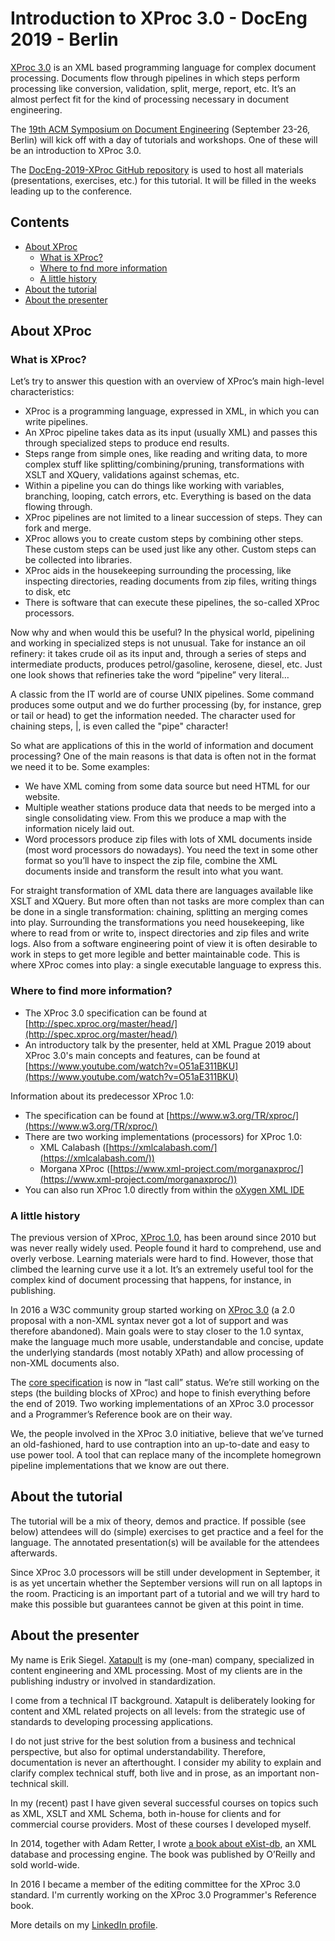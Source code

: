 # Introduction to XProc 3.0 - DocEng 2019 - Berlin

[XProc 3.0](http://spec.xproc.org/master/head/xproc/) is an XML based programming language for complex document processing. Documents flow through pipelines in which steps perform processing like conversion, validation, split, merge, report, etc. It’s an almost perfect fit for the kind of processing necessary in document engineering.

The [19th ACM Symposium on Document Engineering](https://doceng.org/doceng2019/index) (September 23-26, Berlin) will kick off with a day of tutorials and workshops. One of these will be an introduction to XProc 3.0.

The [DocEng-2019-XProc GitHub repository](https://github.com/eriksiegel/DocEng-2019-XProc) is used to host all materials (presentations, exercises, etc.) for this tutorial. It will be filled in the weeks leading up to the conference.

## Contents

- [About XProc](#about)
  - [What is XProc?](#what-is-xproc)
  - [Where to fnd more information](#more-info)
  - [A little history](#history)
- [About the tutorial](#tutorial-info)
- [About the presenter](#presenter)

## <a name="about"></a>About XProc

### <a name="what-is-xproc"></a>What is XProc?

Let’s try to answer this question with an overview of XProc’s main high-level
characteristics:

- XProc is a programming language, expressed in XML, in which you can write pipelines.
- An XProc pipeline takes data as its input (usually XML) and passes this through specialized steps to produce end results.
- Steps range from simple ones, like reading and writing data, to more complex stuff like splitting/combining/pruning, transformations with XSLT and XQuery, validations against schemas, etc.
- Within a pipeline you can do things like working with variables, branching, looping, catch errors, etc. Everything is based on the data flowing through.
- XProc pipelines are not limited to a linear succession of steps. They can fork and merge.
- XProc allows you to create custom steps by combining other steps. These custom steps can be used just like any other. Custom steps can be collected into libraries.
- XProc aids in the housekeeping surrounding the processing, like inspecting directories, reading documents from zip files, writing things to disk, etc
- There is software that can execute these pipelines, the so-called XProc processors.

Now why and when would this be useful? In the physical world, pipelining and working
in specialized steps is not unusual. Take for instance an oil refinery: it takes crude oil as
its input and, through a series of steps and intermediate products, produces petrol/gasoline,
kerosene, diesel, etc. Just one look shows that refineries take the word “pipeline” very
literal…

A classic from the IT world are of course UNIX pipelines. Some command produces some
output and we do further processing (by, for instance, grep or tail or head) to get the
information needed. The character used for chaining steps, |, is even called the "pipe"
character!

So what are applications of this in the world of information and document processing? One
of the main reasons is that data is often not in the format we need it to be. Some examples:

- We have XML coming from some data source but need HTML for our website.
- Multiple weather stations produce data that needs to be merged into a single consolidating view. From this we produce a map with the information nicely laid out.
- Word processors produce zip files with lots of XML documents inside (most word processors do nowadays). You need the text in some other format so you’ll have to inspect the zip file, combine the XML documents inside and transform the result into what you want.

For straight transformation of XML data there are languages available like XSLT
and XQuery. But more often than not tasks are more complex than can be done in a
single transformation: chaining, splitting an merging comes into play. Surrounding the
transformations you need housekeeping, like where to read from or write to, inspect
directories and zip files and write logs. Also from a software engineering point of view it
is often desirable to work in steps to get more legible and better maintainable code. This is
where XProc comes into play: a single executable language to express this.

### <a name="more-info"></a>Where to find more information?

- The XProc 3.0 specification can be found at [http://spec.xproc.org/master/head/](http://spec.xproc.org/master/head/)
- An introductory talk by the presenter, held at XML Prague 2019 about XProc 3.0's main concepts and features, can be found  at [https://www.youtube.com/watch?v=O51aE311BKU](https://www.youtube.com/watch?v=O51aE311BKU)

Information about its predecessor XProc 1.0:

- The specification can be found at [https://www.w3.org/TR/xproc/](https://www.w3.org/TR/xproc/)
- There are two working implementations (processors) for XProc 1.0:
  - XML Calabash ([https://xmlcalabash.com/](https://xmlcalabash.com/))
  - Morgana XProc  ([https://www.xml-project.com/morganaxproc/](https://www.xml-project.com/morganaxproc/))
- You can also run XProc 1.0 directly from within the [oXygen XML IDE](https://www.oxygenxml.com/) 


### <a name="history"></a>A little history

The previous version of XProc, [XProc 1.0](https://www.w3.org/TR/xproc/), has been around since 2010 but was never really widely used. People found it hard to comprehend, use and overly verbose. Learning materials were hard to find. However, those that climbed the learning curve use it a lot. It’s an extremely useful tool for the complex kind of document processing that happens, for instance, in publishing. 

In 2016 a W3C community group started working on [XProc 3.0](http://spec.xproc.org/master/head/) (a 2.0 proposal with a non-XML syntax never got a lot of support and was therefore abandoned). Main goals were to stay closer to the 1.0 syntax, make the language much more usable, understandable and concise, update the underlying standards (most notably XPath) and allow processing of non-XML documents also.

The [core specification](http://spec.xproc.org/master/head/) is now in “last call” status. We’re still working on the steps (the building blocks of XProc) and hope to finish everything before the end of 2019. Two working implementations of an XProc 3.0 processor and a Programmer’s Reference book are on their way.

We, the people involved in the XProc 3.0 initiative, believe that we’ve turned an old-fashioned, hard to use contraption into an up-to-date and easy to use power tool. A tool that can replace many of the incomplete homegrown pipeline implementations that we know are out there.

## <a name="tutorial-info"></a>About the tutorial

The tutorial will be a mix of theory, demos and practice. If possible (see below) attendees will do (simple) exercises to get practice and a feel for the language. The annotated presentation(s) will be available for the attendees afterwards.

Since XProc 3.0 processors will be still under development in September, it is as yet uncertain whether the September versions will run on all laptops in the room. Practicing is an important part of a tutorial and we will try hard to make this possible but guarantees cannot be given at this point in time. 


## <a name="presenter"></a>About the presenter

My name is Erik Siegel. [Xatapult](http://www.xatapult.com) is my (one-man) company, specialized in content engineering and XML processing. Most of my clients are in the publishing industry or involved in standardization.

I come from a technical IT background. Xatapult is deliberately looking for content and XML related projects on all levels: from the strategic use of standards to developing processing applications.

I do not just strive for the best solution from a business and technical perspective, but also for optimal understandability. Therefore, documentation is never an afterthought. I consider my ability to explain and clarify complex technical stuff, both live and in prose, as an important non-technical skill.

In my (recent) past I have given several successful courses on topics such as XML, XSLT and XML Schema, both in-house for clients and for commercial course providers. Most of these courses I developed myself.

In 2014, together with Adam Retter, I wrote 
[a book about eXist-db](http://shop.oreilly.com/product/0636920026525.do), an XML database and processing engine. The book was published by O’Reilly and sold world-wide.

In 2016 I became a member of the editing committee for the XProc 3.0 standard. I'm currently working on the XProc 3.0 Programmer's Reference book.

More details on my [LinkedIn profile](https://www.linkedin.com/in/esiegel/).

